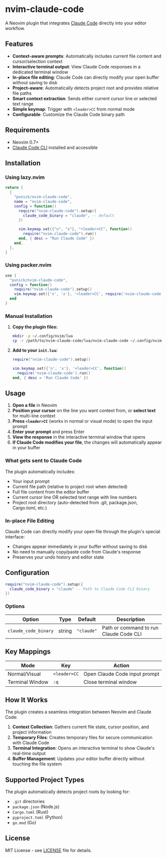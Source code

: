 # nvim-claude-code

A Neovim plugin that integrates [Claude Code](https://claude.ai/code) directly into your editor workflow.

## Features

- **Context-aware prompts**: Automatically includes current file content and cursor/selection context
- **Interactive terminal output**: View Claude Code responses in a dedicated terminal window
- **In-place file editing**: Claude Code can directly modify your open buffer without saving to disk
- **Project-aware**: Automatically detects project root and provides relative file paths
- **Smart context extraction**: Sends either current cursor line or selected text range
- **Simple keymap**: Trigger with `<leader>CC` from normal mode
- **Configurable**: Customize the Claude Code binary path

## Requirements

- Neovim 0.7+
- [Claude Code CLI](https://docs.anthropic.com/en/docs/claude-code/cli-usage) installed and accessible

## Installation

### Using lazy.nvim

```lua
return {
  {
    "pvnick/nvim-claude-code",
    name = "nvim-claude-code",
    config = function()
      require("nvim-claude-code").setup({
        claude_code_binary = "claude", -- default
      })

      vim.keymap.set({"n", "x"}, "<leader>CC", function()
        require("nvim-claude-code").run()
      end, { desc = "Run Claude Code" })
    end,
  },
}
```

### Using packer.nvim

```lua
use {
  "pvnick/nvim-claude-code",
  config = function()
    require("nvim-claude-code").setup()
    vim.keymap.set({'n', 'x'}, '<leader>CC', require('nvim-claude-code').run, { desc = 'Run Claude Code' })
  end
}
```

### Manual Installation

1. **Copy the plugin files:**
   ```bash
   mkdir -p ~/.config/nvim/lua
   cp -r /path/to/nvim-claude-code/lua/nvim-claude-code ~/.config/nvim/lua/
   ```

2. **Add to your `init.lua`:**
   ```lua
   require("nvim-claude-code").setup()
   
   vim.keymap.set({'n', 'x'}, '<leader>CC', function()
     require('nvim-claude-code').run()
   end, { desc = 'Run Claude Code' })
   ```

## Usage

1. **Open a file** in Neovim
2. **Position your cursor** on the line you want context from, or **select text** for multi-line context
3. **Press `<leader>CC`** (works in normal or visual mode) to open the input prompt
4. **Enter your prompt** and press Enter
5. **View the response** in the interactive terminal window that opens
6. **If Claude Code modifies your file**, the changes will automatically appear in your buffer

### What gets sent to Claude Code

The plugin automatically includes:
- Your input prompt
- Current file path (relative to project root when detected)
- Full file content from the editor buffer
- Current cursor line OR selected text range with line numbers
- Project root directory (auto-detected from .git, package.json, Cargo.toml, etc.)

### In-place File Editing

Claude Code can directly modify your open file through the plugin's special interface:
- Changes appear immediately in your buffer without saving to disk
- No need to manually copy/paste code from Claude's response
- Preserves your undo history and editor state

## Configuration

```lua
require("nvim-claude-code").setup({
  claude_code_binary = "claude" -- Path to Claude Code CLI binary
})
```

### Options

| Option | Type | Default | Description |
|--------|------|---------|-------------|
| `claude_code_binary` | string | `"claude"` | Path or command to run Claude Code CLI |

## Key Mappings

| Mode | Key | Action |
|------|-----|--------|
| Normal/Visual | `<leader>CC` | Open Claude Code input prompt |
| Terminal Window | `:q` | Close terminal window |

## How It Works

The plugin creates a seamless integration between Neovim and Claude Code:

1. **Context Collection**: Gathers current file state, cursor position, and project information
2. **Temporary Files**: Creates temporary files for secure communication with Claude Code
3. **Terminal Integration**: Opens an interactive terminal to show Claude's real-time output
4. **Buffer Management**: Updates your editor buffer directly without touching the file system

## Supported Project Types

The plugin automatically detects project roots by looking for:
- `.git` directories
- `package.json` (Node.js)
- `Cargo.toml` (Rust)
- `pyproject.toml` (Python)
- `go.mod` (Go)

## License

MIT License - see [LICENSE](LICENSE) file for details.
